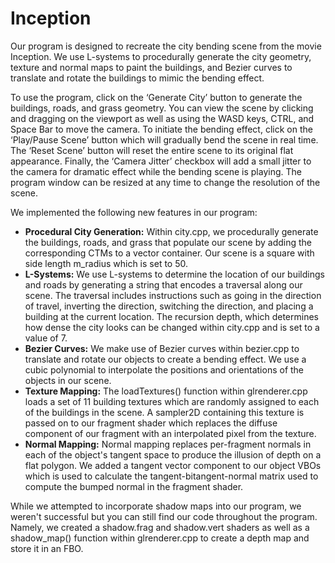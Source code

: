 # Inception

Our program is designed to recreate the city bending scene from the movie Inception. We use L-systems to procedurally generate the city geometry, texture and normal maps to paint the buildings, and Bezier curves to translate and rotate the buildings to mimic the bending effect.

To use the program, click on the ‘Generate City’ button to generate the buildings, roads, and grass geometry. You can view the scene by clicking and dragging on the viewport as well as using the WASD keys, CTRL, and Space Bar to move the camera. To initiate the bending effect, click on the ‘Play/Pause Scene’ button which will gradually bend the scene in real time. The ‘Reset Scene’ button will reset the entire scene to its original flat appearance. Finally, the ‘Camera Jitter’ checkbox will add a small jitter to the camera for dramatic effect while the bending scene is playing. The program window can be resized at any time to change the resolution of the scene.

We implemented the following new features in our program:

- **Procedural City Generation:** Within city.cpp, we procedurally generate the buildings, roads, and grass that populate our scene by adding the corresponding CTMs to a vector container. Our scene is a square with side length m_radius which is set to 50.
-  **L-Systems:** We use L-systems to determine the location of our buildings and roads by generating a string that encodes a traversal along our scene. The traversal includes instructions such as going in the direction of travel, inverting the direction, switching the direction, and placing a building at the current location. The recursion depth, which determines how dense the city looks can be changed within city.cpp and is set to a value of 7.
-  **Bezier Curves:** We make use of Bezier curves within bezier.cpp to translate and rotate our objects to create a bending effect. We use a cubic polynomial to interpolate the positions and orientations of the objects in our scene.
-  **Texture Mapping:** The loadTextures() function within glrenderer.cpp loads a set of 11 building textures which are randomly assigned to each of the buildings in the scene. A sampler2D containing this texture is passed on to our fragment shader which replaces the diffuse component of our fragment with an interpolated pixel from the texture.
-  **Normal Mapping:** Normal mapping replaces per-fragment normals in each of the object's tangent space to produce the illusion of depth on a flat polygon. We added a tangent vector component to our object VBOs which is used to calculate the tangent-bitangent-normal matrix used to compute the bumped normal in the fragment shader.

While we attempted to incorporate shadow maps into our program, we weren't successful but you can still find our code throughout the program. Namely, we created a shadow.frag and shadow.vert shaders as well as a shadow_map() function within glrenderer.cpp to create a depth map and store it in an FBO.
